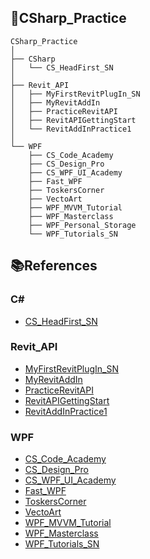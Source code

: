 ## 📁CSharp_Practice

```
CSharp_Practice  
│  
├── CSharp  
│   └── CS_HeadFirst_SN  
│  
├── Revit_API  
│   ├── MyFirstRevitPlugIn_SN  
│   ├── MyRevitAddIn  
│   ├── PracticeRevitAPI  
│   ├── RevitAPIGettingStart  
│   └── RevitAddInPractice1  
│  
└── WPF  
    ├── CS_Code_Academy  
    ├── CS_Design_Pro  
    ├── CS_WPF_UI_Academy  
    ├── Fast_WPF  
    ├── ToskersCorner  
    ├── VectoArt  
    ├── WPF_MVVM_Tutorial  
    ├── WPF_Masterclass  
    ├── WPF_Personal_Storage  
    └── WPF_Tutorials_SN
```


## 📚References

### C#
* [CS_HeadFirst_SN](https://product.kyobobook.co.kr/detail/S000211338172)

### Revit_API
* [MyFirstRevitPlugIn_SN](https://www.autodesk.com/support/technical/article/caas/tsarticles/ts/7I2bC1zUr4VjJ3U31uM66K.html)
* [MyRevitAddIn](https://www.youtube.com/playlist?list=PLPlVTk6RNsNTWtDkAgHxZexRklLEJDK8R)
* [PracticeRevitAPI](https://www.youtube.com/@BIMCoder)
* [RevitAPIGettingStart](https://www.youtube.com/playlist?list=PLlyMZ5IcKcci1TvB4qM9S8J-RKp0DhVWO)
* [RevitAddInPractice1](https://www.youtube.com/playlist?list=PLABAnZRsrrL4xoeLvEmqtayeRC5b5GuwU)

### WPF
* [CS_Code_Academy](https://www.youtube.com/@CSharpCodeAcademy)
* [CS_Design_Pro](https://www.youtube.com/@CSharpDesignPro/videos)
* [CS_WPF_UI_Academy](https://www.youtube.com/@WpfUI)
* [Fast_WPF](https://www.udemy.com/course/fast-wpf-in-c-windows-presentation-foundation-for-beginners/?couponCode=ST22FS22724)
* [ToskersCorner](https://www.youtube.com/@ToskersCorner)
* [VectoArt](https://www.youtube.com/@VectoArt)
* [WPF_MVVM_Tutorial](https://www.youtube.com/playlist?list=PLA8ZIAm2I03hS41Fy4vFpRw8AdYNBXmNm)
* [WPF_Masterclass](https://www.udemy.com/course/windows-presentation-foundation-masterclass/?couponCode=ST22FS22724)
* [WPF_Tutorials_SN](https://wpf-tutorial.com/)
